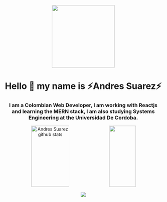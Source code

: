 <div id="header" align="center">
  <img src="https://media.giphy.com/media/h408T6Y5GfmXBKW62l/giphy.gif" width="200"/>
  <h1 align="center">Hello 👋 my name is ⚡Andres Suarez⚡</h1>
  <h3 align="center">
    I am a Colombian Web Developer, I am working with Reactjs and learning the MERN stack, I am also studying Systems Engineering at the Universidad De Cordoba. 
  </h3>
</div>

<!-- STATS -->
<div align="center">  
  <img width="49%" height="195px" src="https://github-readme-stats.vercel.app/api?username=AndresSuarezz&show_icons=true&count_private=true&hide_border=true&title_color=00bfbf&icon_color=00bfbf&text_color=c9d1d9&bg_color=0d1117" alt="Andres Suarez github stats" /> 
<!-- Most Used Languajes -->
  <img width="41%" height="195px" src="https://github-readme-stats.vercel.app/api/top-langs/?username=AndresSuarezz&layout=compact&hide_border=true&title_color=00bfbf&text_color=00bfbf&bg_color=0d1117" />
</div>
<!-- Trophy -->
<p align="center">
  <img src="https://github-profile-trophy.vercel.app/?username=AndrDev&theme=dracula&row=2&no-bg=true&column=3&margin-w=15&margin-h=15" />
</p>

<!--
**AndresSuarezz/AndresSuarezz** is a ✨ _special_ ✨ repository because its `README.md` (this file) appears on your GitHub profile.

Here are some ideas to get you started:

- 🔭 I’m currently working on ...
- 🌱 I’m currently learning ...
- 👯 I’m looking to collaborate on ...
- 🤔 I’m looking for help with ...
- 💬 Ask me about ...
- 📫 How to reach me: ...
- 😄 Pronouns: ...
- ⚡ Fun fact: ...
-->
